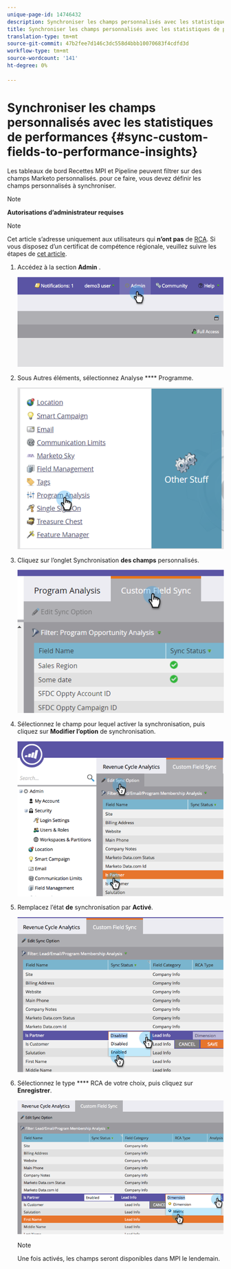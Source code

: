 ```yaml
---
unique-page-id: 14746432
description: Synchroniser les champs personnalisés avec les statistiques de performances - Documents marketing - Documentation du produit
title: Synchroniser les champs personnalisés avec les statistiques de performances
translation-type: tm+mt
source-git-commit: 47b2fee7d146c3dc558d4bbb10070683f4cdfd3d
workflow-type: tm+mt
source-wordcount: '141'
ht-degree: 0%

---
```



# Synchroniser les champs personnalisés avec les statistiques de performances {#sync-custom-fields-to-performance-insights}

Les tableaux de bord Recettes MPI et Pipeline peuvent filtrer sur des champs Marketo personnalisés. pour ce faire, vous devez définir les champs personnalisés à synchroniser.

>[!NOTE]
>
>**Autorisations d’administrateur requises**

>[!NOTE]
>
>Cet article s’adresse uniquement aux utilisateurs qui **n’ont pas** de [RCA](http://docs.marketo.com/x/lwIk). Si vous disposez d’un certificat de compétence régionale, veuillez suivre les étapes de [cet article](http://docs.marketo.com/x/FQQk).

1. Accédez à la section **Admin** .

   ![](assets/image2014-9-19-9-3a51-3a11.png)

1. Sous Autres éléments, sélectionnez Analyse **** Programme.

   ![](assets/2-3.png)

1. Cliquez sur l’onglet Synchronisation **des champs** personnalisés.

   ![](assets/3-5.png)

1. Sélectionnez le champ pour lequel activer la synchronisation, puis cliquez sur **Modifier l’option** de synchronisation.

   ![](assets/image2014-9-19-9-3a51-3a36.png)

1. Remplacez l’état **de** synchronisation par **Activé**.

   ![](assets/image2014-9-19-9-3a51-3a45.png)

1. Sélectionnez le type **** RCA de votre choix, puis cliquez sur **Enregistrer**.

   ![](assets/image2014-9-19-9-3a51-3a52.png)

   >[!NOTE]
   >
   >Une fois activés, les champs seront disponibles dans MPI le lendemain.


